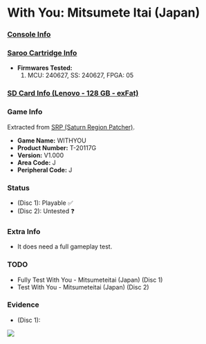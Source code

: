 # With You: Mitsumete Itai (Japan)

### [Console Info](../../../../../Info/Consoles/VA13/README.md)

### [Saroo Cartridge Info](../../../../../Info/Cartridges/RetroGameParadiseStore/1.32F/README.md)

- <b>Firmwares Tested:</b>
  1. MCU: 240627, SS: 240627, FPGA: 05

### [SD Card Info (Lenovo - 128 GB - exFat)](../../../../../Info/SdCards/Lenovo/128GB/exfat/README.md)

### Game Info

Extracted from [SRP (Saturn Region Patcher)](https://segaxtreme.net/resources/saturn-region-patcher.81/download).

- <b>Game Name:</b> WITHYOU
- <b>Product Number:</b> T-20117G
- <b>Version:</b> V1.000
- <b>Area Code:</b> J
- <b>Peripheral Code:</b> J

### Status

- (Disc 1): Playable :white_check_mark:
- (Disc 2): Untested :question:

### Extra Info

- It does need a full gameplay test.

### TODO

- Fully Test With You - Mitsumeteitai (Japan) (Disc 1)
- Test With You - Mitsumeteitai (Japan) (Disc 2)

### Evidence

- (Disc 1):

[![](https://img.youtube.com/vi/D32ycPNR4gE/0.jpg)](https://www.youtube.com/watch?v=D32ycPNR4gE)
